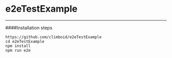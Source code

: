 # e2eTestExample

***
####Installation steps
```
https://github.com/climboid/e2eTestExample
cd e2eTestExample
npm install
npm run e2e
```